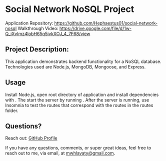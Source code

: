 # Social Network NoSQL Project

Application Repository: https://github.com/Hephaestus01/social-network-nosql
Walkthrough Video: https://drive.google.com/file/d/1w-Q_iXvImz4lobH65q5ivkXOJ_4_7F68/view

## Project Description:

This application demonstrates backend functionality for a NoSQL database. Technologies used are Node.js, MongoDB, Mongoose, and Express.

## Usage
Install Node.js, open root directory of application and install dependencies with <npm install>. The start the server by running <npm start>. After the server is running, use Insomnia to test the routes that correspond with the routes in the routes folder.

## Questions?

Reach out:
[GitHub Profile](github.com/Hephaestus01)

If you have any questions, comments, or super great ideas, feel free to reach out to me, via email, at mwhlavaty@gmail.com.

